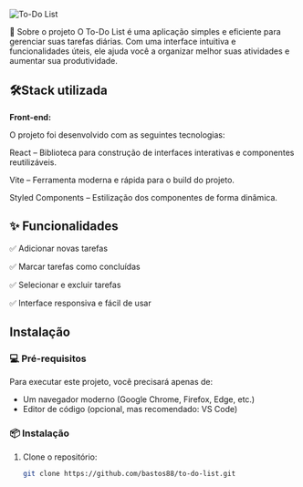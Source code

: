 ![To-Do List](https://img.freepik.com/vetores-gratis/para-fazer-a-lista-ilustracao-do-conceito_114360-2498.jpg?&w=300)



📝 Sobre o projeto
O To-Do List é uma aplicação simples e eficiente para gerenciar suas tarefas diárias. Com uma interface intuitiva e funcionalidades úteis, ele ajuda você a organizar melhor suas atividades e aumentar sua produtividade.



## 🛠️Stack utilizada

**Front-end:** 

O projeto foi desenvolvido com as seguintes tecnologias:

React – Biblioteca para construção de interfaces interativas e componentes reutilizáveis.

Vite – Ferramenta moderna e rápida para o build do projeto.

Styled Components – Estilização dos componentes de forma dinâmica.



## ✨ Funcionalidades


✅ Adicionar novas tarefas

✅ Marcar tarefas como concluídas

✅ Selecionar e excluir tarefas

✅ Interface responsiva e fácil de usar


## Instalação

### 💻 Pré-requisitos

Para executar este projeto, você precisará apenas de:

- Um navegador moderno (Google Chrome, Firefox, Edge, etc.)
- Editor de código (opcional, mas recomendado: VS Code)

### 📦 Instalação

1. Clone o repositório:
   ```bash
   git clone https://github.com/bastos88/to-do-list.git
